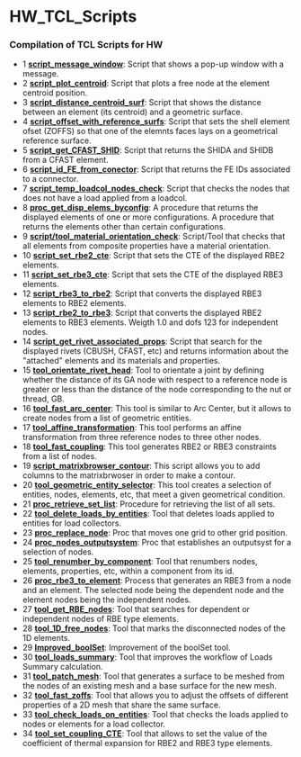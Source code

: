 # HW_TCL_Scripts
### Compilation of TCL Scripts for HW

- 1 <ins><strong>script_message_window</strong></ins>: Script that shows a pop-up window with a message.
- 2 <ins><strong>script_plot_centroid</strong></ins>: Script that plots a free node at the element centroid position.
- 3 <ins><strong>script_distance_centroid_surf</strong></ins>: Script that shows the distance between an element (its centroid) and a geometric surface.
- 4 <ins><strong>script_offset_with_reference_surfs</strong></ins>: Script that sets the shell element ofset (ZOFFS) so that one of the elemnts faces lays on a geometrical reference surface.
- 5 <ins><strong>script_get_CFAST_SHID</strong></ins>: Script that returns the SHIDA and SHIDB from a CFAST element.
- 6 <ins><strong>script_id_FE_from_conector</strong></ins>: Script that returns the FE IDs associated to a connector.
- 7 <ins><strong>script_temp_loadcol_nodes_check</strong></ins>: Script that checks the nodes that does not have a load applied from a loadcol.
- 8 <ins><strong>proc_get_disp_elems_byconfig</strong></ins>: A procedure that returns the displayed elements of one or more configurations. A procedure that returns the elements other than certain configurations.
- 9 <ins><strong>script/tool_material_orientation_check</strong></ins>: Script/Tool that checks that all elements from composite properties have a material orientation.
- 10 <ins><strong>script_set_rbe2_cte</strong></ins>: Script that sets the CTE of the displayed RBE2 elements.
- 11 <ins><strong>script_set_rbe3_cte</strong></ins>: Script that sets the CTE of the displayed RBE3 elements.
- 12 <ins><strong>script_rbe3_to_rbe2</strong></ins>: Script that converts the displayed RBE3 elements to RBE2 elements.
- 13 <ins><strong>script_rbe2_to_rbe3</strong></ins>: Script that converts the displayed RBE2 elements to RBE3 elements. Weigth 1.0 and dofs 123 for independent nodes.
- 14 <ins><strong>script_get_rivet_associated_props</strong></ins>: Script that search for the displayed rivets (CBUSH, CFAST, etc) and returns information about the "attached" elements and its materials and properties.
- 15 <ins><strong>tool_orientate_rivet_head</strong></ins>: Tool to orientate a joint by defining whether the distance of its GA node with respect to a reference node is greater or less than the distance of the node corresponding to the nut or thread, GB.
- 16 <ins><strong>tool_fast_arc_center</strong></ins>: This tool is similar to Arc Center, but it allows to create nodes from a list of geometric entities.
- 17 <ins><strong>tool_affine_transformation</strong></ins>: This tool performs an affine transformation from three reference nodes to three other nodes.
- 18 <ins><strong>tool_fast_coupling</strong></ins>: This tool generates RBE2 or RBE3 constraints from a list of nodes.
- 19 <ins><strong>script_matrixbrowser_contour</strong></ins>: This script allows you to add columns to the matrixbrwoser in order to make a contour. 
- 20 <ins><strong>tool_geometric_entity_selector</strong></ins>: This tool creates a selection of entities, nodes, elements, etc, that meet a given geometrical condition.
- 21 <ins><strong>proc_retrieve_set_list</strong></ins>: Procedure for retrieving the list of all sets.
- 22 <ins><strong>tool_delete_loads_by_entities</strong></ins>: Tool that deletes loads applied to entities for load collectors.
- 23 <ins><strong>proc_replace_node</strong></ins>: Proc that moves one grid to other grid position.
- 24 <ins><strong>proc_nodes_outputsystem</strong></ins>: Proc that establishes an outputsyst for a selection of nodes.
- 25 <ins><strong>tool_renumber_by_component</strong></ins>: Tool that renumbers nodes, elements, properties, etc, within a component from its id.
- 26 <ins><strong>proc_rbe3_to_element</strong></ins>: Process that generates an RBE3 from a node and an element. The selected node being the dependent node and the element nodes being the independent nodes.
- 27 <ins><strong>tool_get_RBE_nodes</strong></ins>: Tool that searches for dependent or independent nodes of RBE type elements.
- 28 <ins><strong>tool_1D_free_nodes</strong></ins>: Tool that marks the disconnected nodes of the 1D elements.
- 29 <ins><strong>Improved_boolSet</strong></ins>: Improvement of the boolSet tool.
- 30 <ins><strong>tool_loads_summary</strong></ins>: Tool that improves the workflow of Loads Summary calculation.
- 31 <ins><strong>tool_patch_mesh</strong></ins>: Tool that generates a surface to be meshed from the nodes of an existing mesh and a base surface for the new mesh.
- 32 <ins><strong>tool_fast_zoffs</strong></ins>: Tool that allows you to adjust the offsets of different properties of a 2D mesh that share the same surface.
- 33 <ins><strong>tool_check_loads_on_entities</strong></ins>: Tool that checks the loads applied to nodes or elements for a load collector.
- 34 <ins><strong>tool_set_coupling_CTE</strong></ins>: Tool that allows to set the value of the coefficient of thermal expansion for RBE2 and RBE3 type elements.
